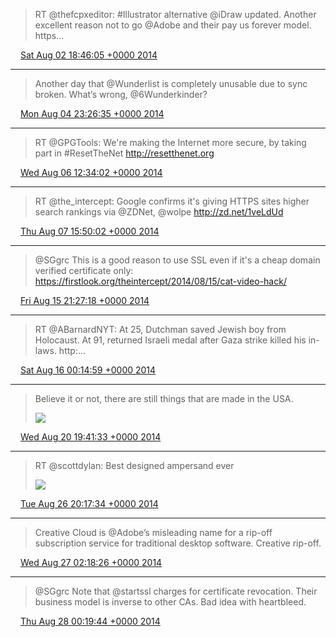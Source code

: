 > RT @thefcpxeditor: #Illustrator alternative @iDraw updated. Another excellent reason not to go @Adobe and their pay us forever model. https…

<img src="media/tweet.ico" width="12" /> [Sat Aug 02 18:46:05 +0000 2014](https://twitter.com/maiertech/status/495641702854819841)

----

> Another day that @Wunderlist is completely unusable due to sync broken. What’s wrong, @6Wunderkinder?

<img src="media/tweet.ico" width="12" /> [Mon Aug 04 23:26:35 +0000 2014](https://twitter.com/maiertech/status/496437071398305793)

----

> RT @GPGTools: We're making the Internet more secure, by taking part in #ResetTheNet http://resetthenet.org

<img src="media/tweet.ico" width="12" /> [Wed Aug 06 12:34:02 +0000 2014](https://twitter.com/maiertech/status/496997624395096064)

----

> RT @the_intercept: Google confirms it's giving HTTPS sites higher search rankings via @ZDNet, @wolpe http://zd.net/1veLdUd

<img src="media/tweet.ico" width="12" /> [Thu Aug 07 15:50:02 +0000 2014](https://twitter.com/maiertech/status/497409340492767232)

----

> @SGgrc This is a good reason to use SSL even if it's a cheap domain verified certificate only: https://firstlook.org/theintercept/2014/08/15/cat-video-hack/

<img src="media/tweet.ico" width="12" /> [Fri Aug 15 21:27:18 +0000 2014](https://twitter.com/maiertech/status/500393317931450368)

----

> RT @ABarnardNYT: At 25, Dutchman saved Jewish boy from Holocaust. At 91, returned Israeli medal after Gaza strike killed his in-laws. http:…

<img src="media/tweet.ico" width="12" /> [Sat Aug 16 00:14:59 +0000 2014](https://twitter.com/maiertech/status/500435517025320960)

----

> Believe it or not, there are still things that are made in the USA. 
> 
> ![](media/502178642282434562-BvgY0AlIEAAiVBr.jpg)

<img src="media/tweet.ico" width="12" /> [Wed Aug 20 19:41:33 +0000 2014](https://twitter.com/maiertech/status/502178642282434562)

----

> RT @scottdylan: Best designed ampersand ever 
> 
> ![](media/504362037355753473-Bv8tdG_IEAAATet.jpg)

<img src="media/tweet.ico" width="12" /> [Tue Aug 26 20:17:34 +0000 2014](https://twitter.com/maiertech/status/504362037355753473)

----

> Creative Cloud is @Adobe’s misleading name for a rip-off subscription service for traditional desktop software. Creative rip-off.

<img src="media/tweet.ico" width="12" /> [Wed Aug 27 02:18:26 +0000 2014](https://twitter.com/maiertech/status/504452850404298753)

----

> @SGgrc Note that @startssl charges for certificate revocation. Their business model is inverse to other CAs. Bad idea with heartbleed.

<img src="media/tweet.ico" width="12" /> [Thu Aug 28 00:19:44 +0000 2014](https://twitter.com/maiertech/status/504785366445195264)